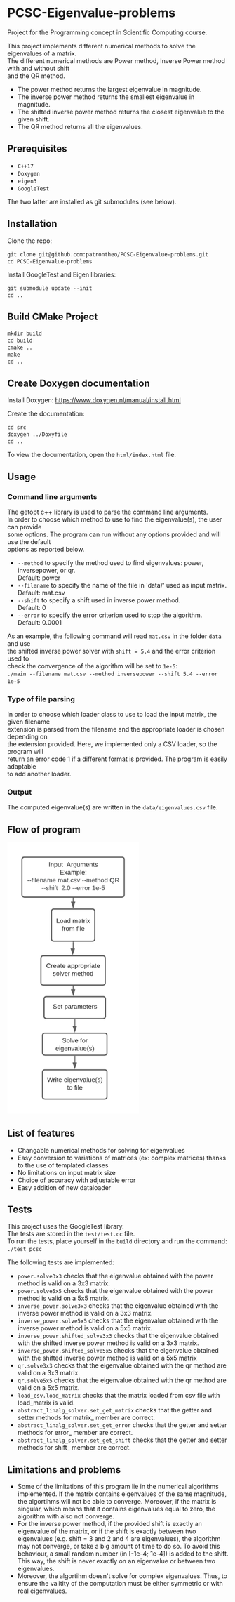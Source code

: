 # PCSC-Eigenvalue-problems
Project for the Programming concept in Scientific Computing course. 


This project implements different numerical methods to solve the eigenvalues of a matrix.  
The different numerical methods are Power method, Inverse Power method with and without shift  
and the QR method.

* The power method returns the largest eigenvalue in magnitude.
* The inverse power method returns the smallest eigenvalue in magnitude.
* The shifted inverse power method returns the closest eigenvalue to the given shift.
* The QR method returns all the eigenvalues.

## Prerequisites
* `C++17`
* `Doxygen`
* `eigen3`
* `GoogleTest`

The two latter are installed as git submodules (see below).

## Installation

Clone the repo:
```
git clone git@github.com:patrontheo/PCSC-Eigenvalue-problems.git
cd PCSC-Eigenvalue-problems
```

Install GoogleTest and Eigen libraries:
```
git submodule update --init
cd ..
```

## Build CMake Project 
```
mkdir build
cd build
cmake ..
make
cd ..
```

## Create Doxygen documentation
Install Doxygen:
https://www.doxygen.nl/manual/install.html

Create the documentation:
```
cd src
doxygen ../Doxyfile
cd ..
```
To view the documentation, open the `html/index.html` file.

## Usage
### Command line arguments
The getopt c++ library is used to parse the command line arguments.  
In order to choose which method to use to find the eigenvalue(s), the user can provide  
some options. The program can run without any options provided and will use the default  
options as reported below.  
* `--method` to specify the method used to find eigenvalues: power, inversepower, or qr.  
Default: power
* `--filename` to specify the name of the file in 'data/' used as input matrix.  
Default: mat.csv
* `--shift` to specify a shift used in inverse power method.  
Default: 0
* `--error` to specify the error criterion used to stop the algorithm.  
Default: 0.0001

As an example, the following command will read `mat.csv` in the folder `data` and use  
the shifted inverse power solver with `shift = 5.4` and the error criterion used to   
check the convergence of the algorithm will be set to `1e-5`:  
`./main --filename mat.csv --method inversepower --shift 5.4 --error 1e-5`  

### Type of file parsing
In order to choose which loader class to use to load the input matrix, the given filename  
extension is parsed from the filename and the appropriate loader is chosen depending on   
the extension provided. Here, we implemented only a CSV loader, so the program will  
return an error code 1 if a different format is provided. The program is easily adaptable  
to add another loader.

### Output
The computed eigenvalue(s) are written in the `data/eigenvalues.csv` file.

## Flow of program


<img src="data/Program_flow.png" alt="flowchart" width="300"/>

## List of features

* Changable numerical methods for solving for eigenvalues 
* Easy conversion to variations of matrices (ex: complex matrices) thanks to the use of templated classes
* No limitations on input matrix size
* Choice of accuracy with adjustable error 
* Easy addition of new dataloader

## Tests
This project uses the GoogleTest library.  
The tests are stored in the `test/test.cc` file.  
To run the tests, place yourself in the `build` directory and run the command:  
`./test_pcsc`  

The following tests are implemented:
* `power.solve3x3` checks that the eigenvalue obtained with the power method is valid on a 3x3 matrix.
* `power.solve5x5` checks that the eigenvalue obtained with the power method is valid on a 5x5 matrix.
* `inverse_power.solve3x3` checks that the eigenvalue obtained with the inverse power method is valid on a 3x3 matrix.
* `inverse_power.solve5x5` checks that the eigenvalue obtained with the inverse power method is valid on a 5x5 matrix.
* `inverse_power.shifted_solve3x3` checks that the eigenvalue obtained with the shifted inverse power method is valid on a 3x3 matrix.
* `inverse_power.shifted_solve5x5` checks that the eigenvalue obtained with the shifted inverse power method is valid on a 5x5 matrix
* `qr.solve3x3` checks that the eigenvalue obtained with the qr method are valid on a 3x3 matrix.
* `qr.solve5x5` checks that the eigenvalue obtained with the qr method are valid on a 5x5 matrix.
* `load_csv.load_matrix` checks that the matrix loaded from csv file with load_matrix is valid.
* `abstract_linalg_solver.set_get_matrix` checks that the getter and setter methods for matrix_ member are correct.
* `abstract_linalg_solver.set_get_error` checks that the getter and setter methods for error_ member are correct.
* `abstract_linalg_solver.set_get_shift` checks that the getter and setter methods for shift_ member are correct.



## Limitations and problems 
* Some of the limitations of this program lie in the numerical algorithms implemented. If the matrix contains eigenvalues of the same magnitude, the algortihms will not be able to converge. Moreover, if the matrix is singular, which means that it contains eigenvalues equal to zero, the algorithm with also not converge.   
* For the inverse power method, if the provided shift is exactly an eigenvalue of the matrix, or if the shift is exactly between two eigenvalues (e.g. shift = 3 and 2 and 4 are eigenvalues), the algorithm may not converge, or take a big amount of time to do so. To avoid this behaviour, a small random number (in [-1e-4; 1e-4]) is added to the shift. This way, the shift is never exactly on an eigenvalue or between two eigenvalues. 
* Moreover, the algortihm doesn't solve for complex eigenvalues. Thus, to ensure the valitity of the computation must be either symmetric or with real eigenvalues.

